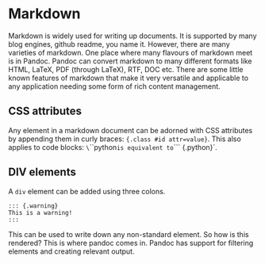 # Markdown

Markdown is widely used for writing up documents. It is supported by many blog engines, github readme, you name it. However, there are many varieties of markdown. One place where many flavours of markdown meet is in Pandoc. Pandoc can convert markdown to many different formats like HTML, LaTeX, PDF (through LaTeX), RTF, DOC etc. There are some little known features of markdown that make it very versatile and applicable to any application needing some form of rich content management.

## CSS attributes

Any element in a markdown document can be adorned with CSS attributes by appending them in curly braces: `{.class #id attr=value}`. This also applies to code blocks: `\`\`\`python` is equivalent to `\`\`\` {.python}`.

## DIV elements

A `div` element can be added using three colons.

~~~
::: {.warning}
This is a warning!
:::
~~~

This can be used to write down any non-standard element. So how is this rendered? This is where pandoc comes in. Pandoc has support for filtering elements and creating relevant output.


